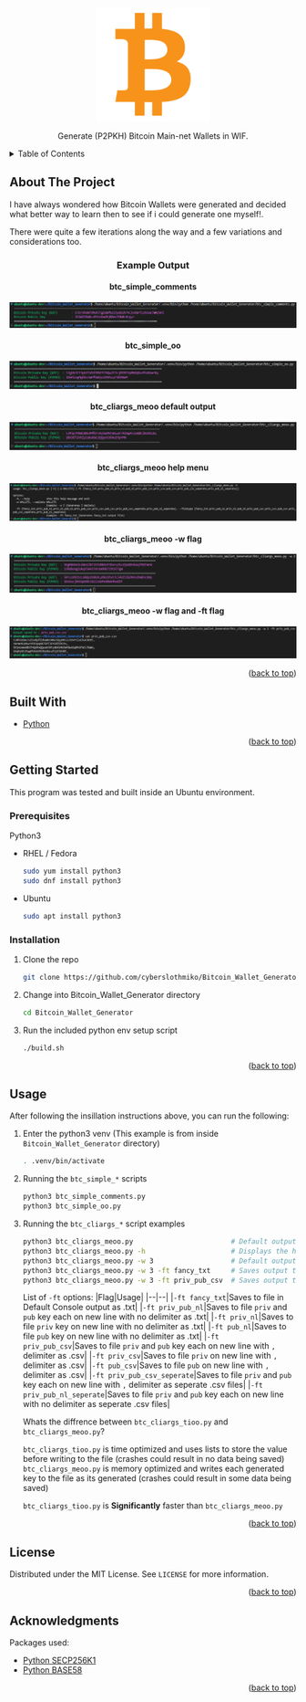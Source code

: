 <div id="top"></div>

<!-- PROJECT LOGO -->
<br />
<div align="center">
  <a href="https://github.com/CyberSlothMiko/Bitcoin_Wallet_Generator">
    <img src="images/Logo.png" alt="Logo" width="200" height="200">
  </a>
  <p align="center">
    Generate (P2PKH) Bitcoin Main-net Wallets in WIF.
  </p>
</div>



<!-- TABLE OF CONTENTS -->
<details>
  <summary>Table of Contents</summary>
  <ol>
    <li>
      <a href="#about-the-project">About The Project</a>
      <ul>
        <li><a href="#built-with">Built With</a></li>
      </ul>
    </li>
    <li>
      <a href="#getting-started">Getting Started</a>
      <ul>
        <li><a href="#prerequisites">Prerequisites</a></li>
        <li><a href="#installation">Installation</a></li>
      </ul>
    </li>
    <li><a href="#usage">Usage</a></li>
    <li><a href="#license">License</a></li>
    <li><a href="#acknowledgments">Acknowledgments</a></li>
  </ol>
</details>


<!-- ABOUT THE PROJECT -->
## About The Project

I have always wondered how Bitcoin Wallets were generated and decided what better way to learn then to see if i could generate one myself!.

There were quite a few iterations along the way and a few variations and considerations too.

<div align="center"><h3>Example Output</h3></div>
<div align="center"><h4>btc_simple_comments</h4></div>
<div align="center">
  <img src="images/btc_simple_comments.png" alt="Logo">
</div>
<div align="center"><h4>btc_simple_oo</h4></div>
<div align="center">
  <img src="images/btc_simple_oo.png" alt="Logo">
</div>
<div align="center"><h4>btc_cliargs_meoo default output</h4></div>
<div align="center">
  <img src="images/btc_cliargs_meoo_1.png" alt="Logo">
</div>
<div align="center"><h4>btc_cliargs_meoo help menu</h4></div>
<div align="center">
  <img src="images/btc_cliargs_meoo_2.png" alt="Logo">
</div>
<div align="center"><h4>btc_cliargs_meoo -w flag </h4></div>
<div align="center">
  <img src="images/btc_cliargs_meoo_3.png" alt="Logo">
</div>
<div align="center"><h4>btc_cliargs_meoo -w flag and -ft flag</h4></div>
<div align="center">
  <img src="images/btc_cliargs_meoo_4.png" alt="Logo">
</div>

<p align="right">(<a href="#top">back to top</a>)</p>


## Built With

* [Python](https://www.python.org/)

<p align="right">(<a href="#top">back to top</a>)</p>


<!-- GETTING STARTED -->
## Getting Started

This program was tested and built inside an Ubuntu environment.
### Prerequisites
Python3
* RHEL / Fedora
  ```sh
  sudo yum install python3
  sudo dnf install python3
  ```
* Ubuntu
  ```sh
  sudo apt install python3
  ```

### Installation

1. Clone the repo
   ```bash
   git clone https://github.com/cyberslothmiko/Bitcoin_Wallet_Generator.git
   ```
2. Change into Bitcoin_Wallet_Generator directory
   ```bash
   cd Bitcoin_Wallet_Generator
   ```
3. Run the included python env setup script
   ```bash
   ./build.sh
   ```

<p align="right">(<a href="#top">back to top</a>)</p>


<!-- USAGE EXAMPLES -->
## Usage

After following the insillation instructions above, you can run the following:

1. Enter the python3 venv (This example is from inside `Bitcoin_Wallet_Generator` directory)
   ```bash
   . .venv/bin/activate
   ```
2. Running the `btc_simple_*` scripts
   ```bash
   python3 btc_simple_comments.py
   python3 btc_simple_oo.py
   ```
3. Running the `btc_cliargs_*` script examples     
   ```bash
   python3 btc_cliargs_meoo.py                        # Default output to console
   python3 btc_cliargs_meoo.py -h                     # Displays the help information for the script & options for the -ft flag
   python3 btc_cliargs_meoo.py -w 3                   # Default output to console with -w flag to generate 3 wallets
   python3 btc_cliargs_meoo.py -w 3 -ft fancy_txt     # Saves output to a file in "fancy_txt" format, -w flag to generate 3 wallets
   python3 btc_cliargs_meoo.py -w 3 -ft priv_pub_csv  # Saves output to a file in "priv_pub_csv" format, -w flag to generate 3 wallets
   ```
   List of `-ft` options:
   |Flag|Usage|
   |--|--|
   |`-ft fancy_txt`|Saves to file in Default Console output as .txt|
   |`-ft priv_pub_nl`|Saves to file `priv` and `pub` key each on new line with no delimiter as .txt|
   |`-ft priv_nl`|Saves to file `priv` key on new line with no delimiter as .txt|
   |`-ft pub_nl`|Saves to file `pub` key on new line with no delimiter as .txt|
   |`-ft priv_pub_csv`|Saves to file `priv` and `pub` key each on new line with `,` delimiter as .csv|
   |`-ft priv_csv`|Saves to file `priv` on new line with `,` delimiter as .csv|
   |`-ft pub_csv`|Saves to file `pub` on new line with `,` delimiter as .csv|
   |`-ft priv_pub_csv_seperate`|Saves to file `priv` and `pub` key each on new line with `,` delimiter as seperate .csv files|
   |`-ft priv_pub_nl_seperate`|Saves to file `priv` and `pub` key each on new line with no delimiter as seperate .csv files|

   Whats the diffrence between `btc_cliargs_tioo.py` and `btc_cliargs_meoo.py`?

   `btc_cliargs_tioo.py` is time optimized and uses lists to store the value before writing to the file (crashes could result in no data being saved)<br>
   `btc_cliargs_meoo.py` is memory optimized and writes each generated key to the file as its generated (crashes could result in some data being saved)
   
   `btc_cliargs_tioo.py` is **Significantly** faster than `btc_cliargs_meoo.py`
<p align="right">(<a href="#top">back to top</a>)</p>


<!-- LICENSE -->
## License

Distributed under the MIT License. See `LICENSE` for more information.

<p align="right">(<a href="#top">back to top</a>)</p>


<!-- ACKNOWLEDGMENTS -->
## Acknowledgments

Packages used:
* [Python SECP256K1](https://pypi.org/project/secp256k1/)
* [Python BASE58](https://pypi.org/project/base58/)

<p align="right">(<a href="#top">back to top</a>)</p>